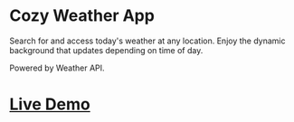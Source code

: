 # Cozy Weather App

Search for and access today's weather at any location.
Enjoy the dynamic background that updates depending on time of day.

Powered by Weather API. 



# [Live Demo](https://ateodocio.github.io/weather-app/)